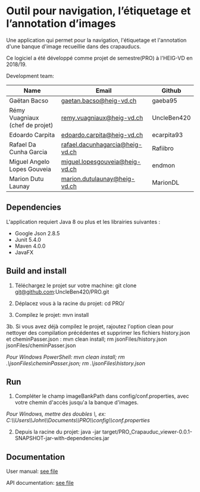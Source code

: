 
# Outil pour navigation, l’étiquetage et l’annotation d’images

Une application qui permet pour la navigation, l'étiquetage et l'annotation d'une banque d'image recueillie dans des crapauducs.

Ce logiciel a été développé comme projet de semestre(PRO) à l'HEIG-VD en 2018/19.

Development team:

| Name                            | Email                           | Github      |
|---------------------------------|---------------------------------|-------------|
| Gaëtan Bacso                    | gaetan.bacso@heig-vd.ch         | gaeba95     |
| Rémy Vuagniaux (chef de projet) | remy.vuagniaux@heig-vd.ch       | UncleBen420 |
| Edoardo Carpita                 | edoardo.carpita@heig-vd.ch      | ecarpita93  |
| Rafael Da Cunha Garcia          | rafael.dacunhagarcia@heig-vd.ch | Rafiibro    |
| Miguel Angelo Lopes Gouveia     | miguel.lopesgouveia@heig-vd.ch  | endmon      |
| Marion Dutu Launay	             | marion.dutulaunay@heig-vd.ch    | MarionDL    |

## Dependencies

L'application requiert Java 8 ou plus et les librairies suivantes :

* Google Json 2.8.5
* Junit 5.4.0
* Maven 4.0.0
* JavaFX

## Build and install

1.  Téléchargez le projet sur votre machine: git clone git@github.com:UncleBen420/PRO.git

2.  Déplacez vous à la racine du projet: cd PRO/

3.  Compilez le projet: mvn install

3b. Si vous avez déjà compilez le projet, rajoutez l'option clean pour nettoyer des compilation précédentes et supprimer les  fichiers history.json et cheminPasser.json :  mvn clean install; rm jsonFiles/history.json jsonFiles/cheminPasser.json

*Pour Windows PowerShell: mvn clean install; rm .\jsonFiles\cheminPasser.json; rm .\jsonFiles\history.json*


## Run
1.  Compléter le champ imageBankPath dans config/conf.properties, avec votre chemin d'accès jusqu'a la banque d'images.

*Pour Windows, mettre des doubles \\\, ex: C:\\\Users\\\John\\\Documents\\\PRO\\\config\\\conf.properties*

2. Depuis la racine du projet:  java -jar target/PRO_Crapauduc_viewer-0.0.1-SNAPSHOT-jar-with-dependencies.jar

## Documentation

User manual: [see file](doc/Manuel_Utilisation.pdf)

API documentation: [see file](doc/documentation.pdf)
